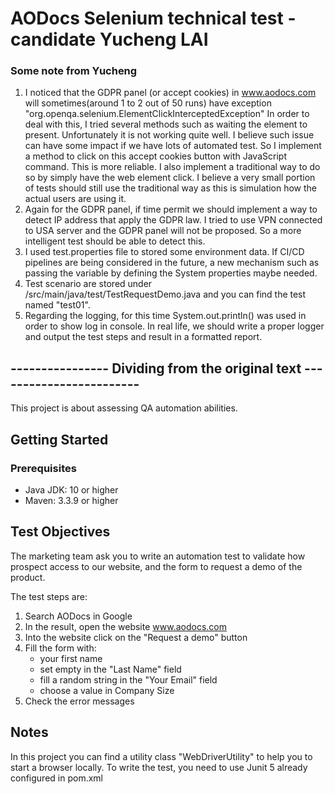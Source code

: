 # AODocs Selenium technical test - candidate Yucheng LAI

### Some note from Yucheng
1. I noticed that the GDPR panel (or accept cookies) in www.aodocs.com will sometimes(around 1 to 2 out of 50 runs) have exception "org.openqa.selenium.ElementClickInterceptedException" In order to deal with this, I tried several methods such as waiting the element to present. Unfortunately it is not working quite well. I believe such issue can have some impact if we have lots of automated test. So I implement a method to click on this accept cookies button with JavaScript command. This is more reliable. I also implement a traditional way to do so by simply have the web element click. I believe a very small portion of tests should still use the traditional way as this is simulation how the actual users are using it.
2. Again for the GDPR panel, if time permit we should implement a way to detect IP address that apply the GDPR law. I tried to use VPN connected to USA server and the GDPR panel will not be proposed. So a more intelligent test should be able to detect this.
3. I used test.properties file to stored some environment data. If CI/CD pipelines are being considered in the future, a new mechanism such as passing the variable by defining the System properties maybe needed.
4. Test scenario are stored under /src/main/java/test/TestRequestDemo.java and you can find the test named "test01".
5. Regarding the logging, for this time System.out.println() was used in order to show log in console. In real life, we should write a proper logger and output the test steps and result in a formatted report.


## ---------------- Dividing from the original text ------------------------

This project is about assessing QA automation abilities.

## Getting Started

### Prerequisites
* Java JDK: 10 or higher
* Maven: 3.3.9 or higher

## Test Objectives
The marketing team ask you to write an automation test to validate how prospect access to our website, and the form to request a demo of the product.
 
The test steps are:
 1. Search AODocs in Google
 2. In the result, open the website www.aodocs.com
 3. Into the website click on the "Request a demo" button
 4. Fill the form with:
     * your first name
     * set empty in the "Last Name" field
     * fill a random string in the "Your Email" field
     * choose a value in Company Size
 5. Check the error messages

## Notes
In this project you can find a utility class "WebDriverUtility" to help you to start a browser locally.
To write the test, you need to use Junit 5 already configured in pom.xml
